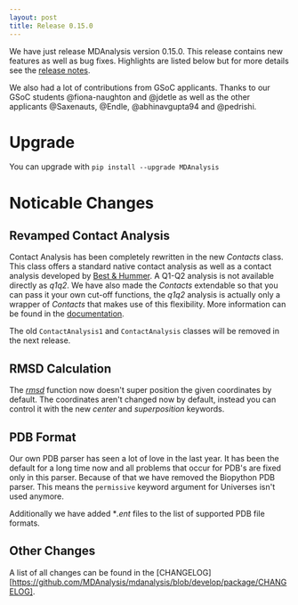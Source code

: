 ```yaml
---
layout: post
title: Release 0.15.0
---
```


We have just release MDAnalysis version 0.15.0. This release contains new
features as well as bug fixes. Highlights are listed below but for more details
see the [release notes](https://github.com/MDanalysis/mdanalysis/wiki/...).

We also had a lot of contributions from GSoC applicants. Thanks to our GSoC
students @fiona-naughton and @jdetle as well as the other applicants @Saxenauts,
@Endle, @abhinavgupta94 and @pedrishi.

# Upgrade

You can upgrade with `pip install --upgrade MDAnalysis`

# Noticable Changes

## Revamped Contact Analysis

Contact Analysis has been completely rewritten in the new *Contacts* class. This
class offers a standard native contact analysis as well as a contact analysis
developed by [Best & Hummer][best-hummer-paper]. A Q1-Q2 analysis is not
available directly as *q1q2*. We have also made the *Contacts* extendable so
that you can pass it your own cut-off functions, the *q1q2* analysis is actually
only a wrapper of *Contacts* that makes use of this flexibility. More
information can be found in the [documentation][contacts-docs].

The old `ContactAnalysis1` and `ContactAnalysis` classes will be removed in the
next release.

## RMSD Calculation

The [*rmsd*][rmsd-docs] function now doesn't super position the given
coordinates by default. The coordinates aren't changed now by default, instead
you can control it with the new *center* and *superposition* keywords.

## PDB Format

Our own PDB parser has seen a lot of love in the last year. It has been the
default for a long time now and all problems that occur for PDB's are fixed only
in this parser. Because of that we have removed the Biopython PDB parser. This
means the `permissive` keyword argument for Universes isn't used anymore.

Additionally we have added **.ent* files to the list of supported PDB file
formats.

## Other Changes

A list of all changes can be found in the [CHANGELOG][https://github.com/MDAnalysis/mdanalysis/blob/develop/package/CHANGELOG].

[contacts-docs]: http://www.mdanalysis.org/mdanalysis/documentation_pages/analysis/contacts.html
[best-hummer-paper]: http://www.pnas.org/content/110/44/17874
[rmsd-docs]: http://www.mdanalysis.org/mdanalysis/documentation_pages/analysis/rms.html#MDAnalysis.analysis.rms.rmsd
